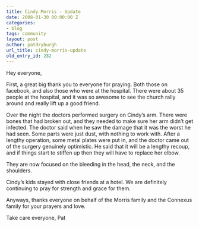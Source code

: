 ```yaml
---
title: Cindy Morris - Update
date: 2008-01-30 00:00:00 Z
categories:
- blog
tags: community
layout: post
author: patdryburgh
url_title: cindy-morris-update
old_entry_id: 282
---
```


Hey everyone,

First, a great big thank you to everyone for praying. Both those on facebook, and also those who were at the hospital. There were about 35 people at the hospital, and it was so awesome to see the church rally around and really lift up a good friend.

Over the night the doctors performed surgery on Cindy’s arm. There were bones that had broken out, and they needed to make sure her arm didn’t get infected. The doctor said when he saw the damage that it was the worst he had seen. Some parts were just dust, with nothing to work with. After a lengthy operation, some metal plates were put in, and the doctor came out of the surgery genuinely optimistic. He said that it will be a lengthy recoup, and if things start to stiffen up then they will have to replace her elbow.

They are now focused on the bleeding in the head, the neck, and the shoulders.

Cindy’s kids stayed with close friends at a hotel. We are definitely continuing to pray for strength and grace for them.

Anyways, thanks everyone on behalf of the Morris family and the Connexus family for your prayers and love.

Take care everyone,
Pat